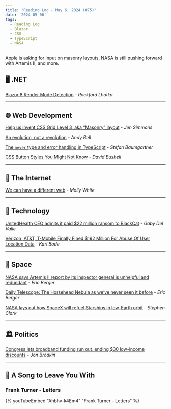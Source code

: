 ```yaml
---
title: 'Reading Log - May 6, 2024 (#75)'
date: '2024-05-06'
tags:
  - Reading Log
  - Blazor
  - CSS
  - TypeScript
  - NASA
---
```


Apple is asking for input on masonry layouts, NASA is still pushing forward with Artemis II, and more.
<!-- excerpt -->

## 🖥 .NET

[Blazor 8 Render Mode Detection](https://blog.lhotka.net/2024/03/30/Blazor-8-Render-Mode-Detection) - *Rockford Lhotka*

---

## 🌐 Web Development

[Help us invent CSS Grid Level 3, aka “Masonry” layout](https://webkit.org/blog/15269/help-us-invent-masonry-layouts-for-css-grid-level-3/) - *Jen Simmons*

[An evolution, not a revolution](https://piccalil.li/blog/an-evolution-not-a-revolution/) - *Andy Bell*

[The `never` type and error handling in TypeScript](https://fettblog.eu/typescript-never-and-error-handling/) - *Stefan Baumgartner*

[CSS Button Styles You Might Not Know](https://dbushell.com/2024/03/10/css-button-styles-you-might-not-know/) - *David Bushell*

---

## 📡 The Internet

[We can have a different web](https://www.citationneeded.news/we-can-have-a-different-web/) - *Molly White*

---

## 🔌 Technology

[UnitedHealth CEO admits it paid $22 million ransom to BlackCat](https://www.theverge.com/2024/5/1/24146693/unitedhealth-22-million-ransom-ransomware-hack-blackcat) - *Gaby Del Valle*

[Verizon, AT&T, T-Mobile Finally Fined $192 Million For Abuse Of User Location Data](https://www.techdirt.com/2024/05/01/verizon-att-t-mobile-finally-fined-192-million-for-abuse-of-user-location-data/) - *Karl Bode*

---

## 🚀 Space

[NASA says Artemis II report by its inspector general is unhelpful and redundant](https://arstechnica.com/space/2024/05/nasa-seems-unhappy-to-be-questioned-about-its-artemis-ii-readiness/) - *Eric Berger*

[Daily Telescope: The Horsehead Nebula as we’ve never seen it before](https://arstechnica.com/space/2024/05/daily-telescope-seeing-a-mane-attraction-up-close/) - *Eric Berger*

[NASA lays out how SpaceX will refuel Starships in low-Earth orbit](https://arstechnica.com/space/2024/04/nasa-exploration-chief-lays-out-next-steps-for-starship-development/) - *Stephen Clark*

---

## 🏛️ Politics

[Congress lets broadband funding run out, ending $30 low-income discounts](https://arstechnica.com/tech-policy/2024/05/fcc-makes-last-plea-to-congress-as-broadband-discount-program-runs-out-of-cash/) - *Jon Brodkin*

---

## 🎵 A Song to Leave You With

<h3 class="music">Frank Turner - Letters</h3>

{% youTubeEmbed "Ahbhv-k4Em4" "Frank Turner - Letters" %}

